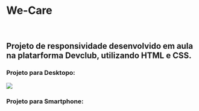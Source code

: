 <h1>We-Care</h1>
<br>

<h2>Projeto de responsividade desenvolvido em aula na platarforma Devclub, utilizando HTML e CSS. </h2>
<h3>Projeto para Desktopo:</h3>
<img src="https://github.com/lwmoreira/We-Care/blob/main/img/imagem_we_care_Desktop.png?raw=true"/>
<h3>Projeto para Smartphone:</h3>



